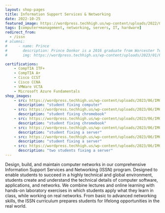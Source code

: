 ```yaml
---
layout: shop-pages
title: Information Support Services & Networking
date: 2022-10-25
featured_image: https://wordpress.techhigh.us/wp-content/uploads/2022/04/umberto-jXd2FSvcRr8-unsplash-1.jpg
tags: [computer+management, networking, servers, IT, hardware]
redirect_from:
  - /issn
# alumni:
#     - name: Prince
#       description: Prince Donkor is a 2016 graduate from Worcester Technical High School’s Information Supports Services & Networking Program (ISS&N). After graduating, Prince went straight into the workforce, and now serves as a Full Stack Software Developer at Ford Motors.
#       img: https://wordpress.techhigh.us/wp-content/uploads/2023/01/PrinceDonkoris_Alumni.jpg

certifications: 
    - CompTIA ITF+
    - CompTIA A+
    - Cisco CCST
    - Cisco CCNA
    - VMWare VCTA
    - Microsoft Azure Fundamentals 
shop_images:
    - src: https://wordpress.techhigh.us/wp-content/uploads/2023/06/IMG_3857.heic.jpg
      description: "student fixing computer"
    - src: https://wordpress.techhigh.us/wp-content/uploads/2023/06/IMG_8077.heic.jpg
      description: "student fixing chromebook"
    - src: https://wordpress.techhigh.us/wp-content/uploads/2023/06/IMG_3874.HEIC.jpg
      description: "student fixing chromebook"
    - src: https://wordpress.techhigh.us/wp-content/uploads/2023/06/IMG_3139.HEIC.jpg
      description: "student fixing a server"
    - src: https://wordpress.techhigh.us/wp-content/uploads/2023/06/IMG_3129.HEIC.jpg
      description: "student fixing a server"
    - src: https://wordpress.techhigh.us/wp-content/uploads/2023/06/IMG_3145.HEIC.jpg
      description: "two students fixing a server"
---
```


Design, build, and maintain computer networks in our comprehensive Information Support Services and Networking (ISSN) program. Designed to enable students to succeed in a highly technical and global environment, students create and understand the technical details of computer software, applications, and networks. We combine lectures and online learning with hands-on laboratory exercises in which students apply what they learn in class, while working on real networks. From basic to advanced networking skills, the ISSN curriculum prepares students for lifelong opportunities in the real world.